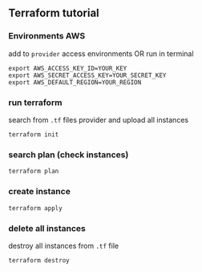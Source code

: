 ## Terraform tutorial

### Environments AWS

add to `provider` access environments OR run in terminal

`export AWS_ACCESS_KEY_ID=YOUR_KEY`  
`export AWS_SECRET_ACCESS_KEY=YOUR_SECRET_KEY`  
`export AWS_DEFAULT_REGION=YOUR_REGION`

### run terraform

search from `.tf` files provider and upload all instances

```
terraform init
```

### search plan (check instances)

```
terraform plan
```

### create instance

```
terraform apply
```

### delete all instances

destroy all instances from `.tf` file

```
terraform destroy
```
